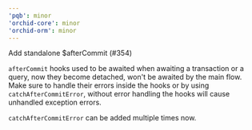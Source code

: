 ```yaml
---
'pqb': minor
'orchid-core': minor
'orchid-orm': minor
---
```


Add standalone $afterCommit (#354)

`afterCommit` hooks used to be awaited when awaiting a transaction or a query,
now they become detached, won't be awaited by the main flow.
Make sure to handle their errors inside the hooks or by using `catchAfterCommitError`,
without error handling the hooks will cause unhandled exception errors.

`catchAfterCommitError` can be added multiple times now.
